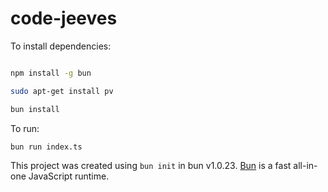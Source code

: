 # code-jeeves

To install dependencies:

```bash

npm install -g bun

sudo apt-get install pv

bun install
```

To run:

```bash
bun run index.ts
```

This project was created using `bun init` in bun v1.0.23. [Bun](https://bun.sh) is a fast all-in-one JavaScript runtime.
